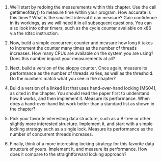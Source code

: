 1. We’ll start by redoing the measurements within this chapter. Use the call gettimeofday() to measure time within your program. How accurate is this timer? What is the smallest interval it can measure? Gain confidence in its workings, as we will need it in all subsequent questions. You can also look into other timers, such as the cycle counter available on x86 via the rdtsc instruction.

2. Now, build a simple concurrent counter and measure how long it
takes to increment the counter many times as the number of threads
increases. How many CPUs are available on the system you are
using? Does this number impact your measurements at all?

3. Next, build a version of the sloppy counter. Once again, measure its
performance as the number of threads varies, as well as the threshold.
Do the numbers match what you see in the chapter?

4. Build a version of a linked list that uses hand-over-hand locking
[MS04], as cited in the chapter. You should read the paper first
to understand how it works, and then implement it. Measure its
performance. When does a hand-over-hand list work better than a
standard list as shown in the chapter?

5. Pick your favorite interesting data structure, such as a B-tree or
other slightly more interested structure. Implement it, and start
with a simple locking strategy such as a single lock. Measure its
performance as the number of concurrent threads increases.

6. Finally, think of a more interesting locking strategy for this favorite
data structure of yours. Implement it, and measure its performance.
How does it compare to the straightforward locking approach?
